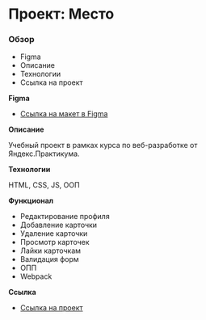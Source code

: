 # Проект: Место

### Обзор

* Figma
* Описание
* Технологии
* Ссылка на проект

**Figma**

* [Ссылка на макет в Figma](https://www.figma.com/file/2cn9N9jSkmxD84oJik7xL7/JavaScript.-Sprint-4?node-id=0%3A1)

**Описание**

Учебный проект в рамках курса по веб-разработке от Яндекс.Практикума.

**Технологии**

HTML, CSS, JS, ООП


**Функционал**

* Редактирование профиля
* Добавление карточки
* Удаление карточки
* Просмотр карточек
* Лайки карточкам
* Валидация форм
* ОПП
* Webpack


**Ccылка**

* [Ссылка на проект](https://kvasilyev.github.io/mesto/)

